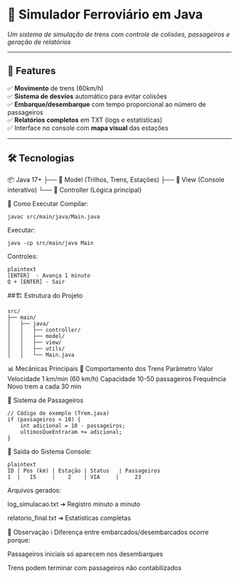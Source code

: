 # 🚄 Simulador Ferroviário em Java  
*Um sistema de simulação de trens com controle de colisões, passageiros e geração de relatórios*  

---

## 🌟 Features  
✅ **Movimento** de trens (60km/h)  
✅ **Sistema de desvios** automático para evitar colisões  
✅ **Embarque/desembarque** com tempo proporcional ao número de passageiros  
✅ **Relatórios completos** em TXT (logs e estatísticas)  
✅ Interface no console com **mapa visual** das estações  

---

## 🛠️ Tecnologias 

📦 Java 17+
├── 📂 Model (Trilhos, Trens, Estações)
├── 📂 View (Console interativo)
└── 📂 Controller (Lógica principal)

🚀 Como Executar
Compilar:

```
javac src/main/java/Main.java
```

Executar:

```
java -cp src/main/java Main
```

Controles:

```
plaintext
[ENTER]  - Avança 1 minuto
Q + [ENTER] - Sair
```

##🏗️ Estrutura do Projeto
```
src/
├── main/
│   ├── java/
│   │   ├── controller/
│   │   ├── model/
│   │   ├── view/
│   │   ├── utils/
│   │   └── Main.java
```

📊 Mecânicas Principais
🚂 Comportamento dos Trens
Parâmetro	Valor
Velocidade	1 km/min (60 km/h)
Capacidade	10-50 passageiros
Frequência	Novo trem a cada 30 min


👥 Sistema de Passageiros
```
// Código de exemplo (Trem.java)
if (passageiros < 10) {
    int adicional = 10 - passageiros;
    ultimosQueEntraram += adicional;
}
```

📝 Saída do Sistema
Console:

```
plaintext
ID | Pos (km) | Estação | Status   | Passageiros
1  |   15     |    2    | VIA     |     23
```

Arquivos gerados:

log_simulacao.txt ➔ Registro minuto a minuto

relatorio_final.txt ➔ Estatísticas completas

📌 Observação
ℹ️ Diferença entre embarcados/desembarcados ocorre porque:

Passageiros iniciais só aparecem nos desembarques

Trens podem terminar com passageiros não contabilizados
